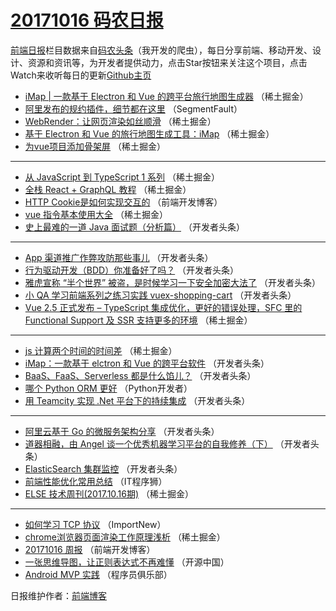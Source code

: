 # [20171016 码农日报](http://hao.caibaojian.com/date/2017/10/16)

[前端日报](http://caibaojian.com/c/news)栏目数据来自[码农头条](http://hao.caibaojian.com/)（我开发的爬虫），每日分享前端、移动开发、设计、资源和资讯等，为开发者提供动力，点击Star按钮来关注这个项目，点击Watch来收听每日的更新[Github主页](https://github.com/kujian/frontendDaily)
* [iMap | 一款基于 Electron 和 Vue 的跨平台旅行地图生成器](http://hao.caibaojian.com/53866.html) （稀土掘金）
* [阿里发布的规约插件，细节都在这里](http://hao.caibaojian.com/53857.html) （SegmentFault）
* [WebRender：让网页渲染如丝顺滑](http://hao.caibaojian.com/53861.html) （稀土掘金）
* [基于 Electron 和 Vue 的旅行地图生成工具：iMap](http://hao.caibaojian.com/53862.html) （稀土掘金）
* [为vue项目添加骨架屏](http://hao.caibaojian.com/53863.html) （稀土掘金）

***
* [从 JavaScript 到 TypeScript 1 系列](http://hao.caibaojian.com/53864.html) （稀土掘金）
* [全栈 React + GraphQL 教程](http://hao.caibaojian.com/53865.html) （稀土掘金）
* [HTTP Cookie是如何实现交互的](http://hao.caibaojian.com/53927.html) （前端开发博客）
* [vue 指令基本使用大全](http://hao.caibaojian.com/53858.html) （稀土掘金）
* [史上最难的一道 Java 面试题（分析篇）](http://hao.caibaojian.com/53880.html) （开发者头条）

***
* [App 渠道推广作弊攻防那些事儿](http://hao.caibaojian.com/53894.html) （开发者头条）
* [行为驱动开发（BDD）你准备好了吗？](http://hao.caibaojian.com/53884.html) （开发者头条）
* [雅虎宣称 “半个世界” 被盗，是时候学习一下安全加密大法了](http://hao.caibaojian.com/53885.html) （开发者头条）
* [小 QA 学习前端系列之练习实践 vuex-shopping-cart](http://hao.caibaojian.com/53890.html) （开发者头条）
* [Vue 2.5 正式发布 – TypeScript 集成优化，更好的错误处理，SFC 里的 Functional Support 及 SSR 支持更多的环境](http://hao.caibaojian.com/53859.html) （稀土掘金）

***
* [js 计算两个时间的时间差](http://hao.caibaojian.com/53860.html) （稀土掘金）
* [iMap：一款基于 elctron 和 Vue 的跨平台软件](http://hao.caibaojian.com/53882.html) （开发者头条）
* [BaaS、FaaS、Serverless 都是什么馅儿？](http://hao.caibaojian.com/53889.html) （开发者头条）
* [哪个 Python ORM 更好](http://hao.caibaojian.com/53918.html) （Python开发者）
* [用 Teamcity 实现 .Net 平台下的持续集成](http://hao.caibaojian.com/53891.html) （开发者头条）

***
* [阿里云基于 Go 的微服务架构分享](http://hao.caibaojian.com/53881.html) （开发者头条）
* [道器相融，由 Angel 谈一个优秀机器学习平台的自我修养（下）](http://hao.caibaojian.com/53892.html) （开发者头条）
* [ElasticSearch 集群监控](http://hao.caibaojian.com/53883.html) （开发者头条）
* [前端性能优化常用总结](http://hao.caibaojian.com/53923.html) （IT程序狮）
* [ELSE 技术周刊(2017.10.16期)](http://hao.caibaojian.com/53867.html) （稀土掘金）

***
* [如何学习 TCP 协议](http://hao.caibaojian.com/53917.html) （ImportNew）
* [chrome浏览器页面渲染工作原理浅析](http://hao.caibaojian.com/53868.html) （稀土掘金）
* [20171016 周报](http://hao.caibaojian.com/53928.html) （前端开发博客）
* [一张思维导图，让正则表达式不再难懂](http://hao.caibaojian.com/53929.html) （开源中国）
* [Android MVP 实践](http://hao.caibaojian.com/53919.html) （程序员俱乐部）

日报维护作者：[前端博客](http://caibaojian.com/) 